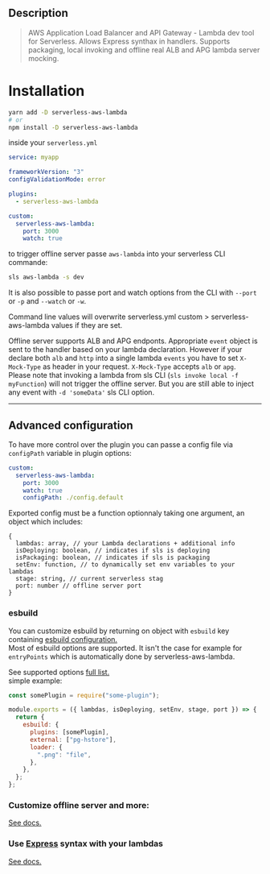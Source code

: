 ## Description

> AWS Application Load Balancer and API Gateway - Lambda dev tool for Serverless. Allows Express synthax in handlers. Supports packaging, local invoking and offline real ALB and APG lambda server mocking.

# Installation

```bash
yarn add -D serverless-aws-lambda
# or
npm install -D serverless-aws-lambda
```

inside your `serverless.yml`

```yaml
service: myapp

frameworkVersion: "3"
configValidationMode: error

plugins:
  - serverless-aws-lambda

custom:
  serverless-aws-lambda:
    port: 3000
    watch: true
```

to trigger offline server passe `aws-lambda` into your serverless CLI commande:

```bash
sls aws-lambda -s dev
```

It is also possible to passe port and watch options from the CLI with `--port` or `-p` and `--watch` or `-w`.

Command line values will overwrite serverless.yml custom > serverless-aws-lambda values if they are set.

Offline server supports ALB and APG endponts. Appropriate `event` object is sent to the handler based on your lambda declaration. However if your declare both `alb` and `http` into a single lambda `events` you have to set `X-Mock-Type` as header in your request. `X-Mock-Type` accepts `alb` or `apg`.  
Please note that invoking a lambda from sls CLI (`sls invoke local -f myFunction`) will not trigger the offline server. But you are still able to inject any event with `-d 'someData'` sls CLI option.

---

## Advanced configuration

To have more control over the plugin you can passe a config file via `configPath` variable in plugin options:

```yaml
custom:
  serverless-aws-lambda:
    port: 3000
    watch: true
    configPath: ./config.default
```

Exported config must be a function optionnaly taking one argument, an object which includes:

```jaavscript
{
  lambdas: array, // your Lambda declarations + additional info
  isDeploying: boolean, // indicates if sls is deploying
  isPackaging: boolean, // indicates if sls is packaging
  setEnv: function, // to dynamically set env variables to your lambdas
  stage: string, // current serverless stag
  port: number // offline server port
}
```

### esbuild

You can customize esbuild by returning on object with `esbuild` key containing [esbuild configuration.](https://esbuild.github.io)  
Most of esbuild options are supported. It isn't the case for example for `entryPoints` which is automatically done by serverless-aws-lambda.

See supported options [full list.](resources/esbuild.md)  
simple example:

```js
const somePlugin = require("some-plugin");

module.exports = ({ lambdas, isDeploying, setEnv, stage, port }) => {
  return {
    esbuild: {
      plugins: [somePlugin],
      external: ["pg-hstore"],
      loader: {
        ".png": "file",
      },
    },
  };
};
```

### Customize offline server and more:

[See docs.](resources/offline.md)

### Use [Express](https://expressjs.com) syntax with your lambdas

[See docs.](resources/express.md)
